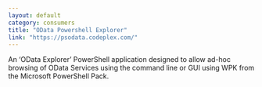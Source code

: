 ```yaml
---
layout: default
category: consumers
title: "OData Powershell Explorer"
link: "https://psodata.codeplex.com/"
---
```

An ‘OData Explorer’ PowerShell application designed to allow ad-hoc browsing of OData Services using the command line or GUI using WPK from the Microsoft PowerShell Pack.
